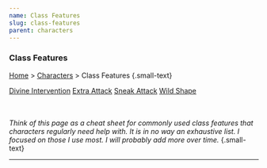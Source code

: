 ```yaml
---
name: Class Features
slug: class-features
parent: characters
---
```

### Class Features
[Home](dm-operations-center) > [Characters](character-menu) > Class Features {.small-text}

<div class="menu-container">
    <a href="divine-intervention">Divine Intervention</a>
    <a href="extra-attack">Extra Attack</a>
    <a href="sneak-attack">Sneak Attack</a>
    <a href="wild-shape">Wild Shape</a>
</div>

<br/>
<br/>

*Think of this page as a cheat sheet for commonly used class features that characters regularly need help with. It is in no way an exhaustive list. I focused on those I use most. I will probably add more over time.* {.small-text}

<hr/>
